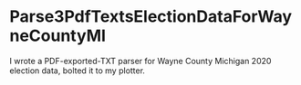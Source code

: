 # Parse3PdfTextsElectionDataForWayneCountyMI
I wrote a PDF-exported-TXT parser for Wayne County Michigan 2020 election data, bolted it to my plotter.
